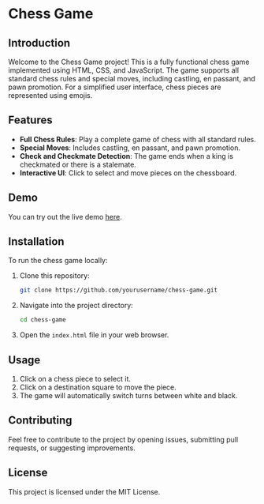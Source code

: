 # Chess Game

## Introduction

Welcome to the Chess Game project! This is a fully functional chess game implemented using HTML, CSS, and JavaScript. The game supports all standard chess rules and special moves, including castling, en passant, and pawn promotion. For a simplified user interface, chess pieces are represented using emojis.

## Features

- **Full Chess Rules**: Play a complete game of chess with all standard rules.
- **Special Moves**: Includes castling, en passant, and pawn promotion.
- **Check and Checkmate Detection**: The game ends when a king is checkmated or there is a stalemate.
- **Interactive UI**: Click to select and move pieces on the chessboard.

## Demo

You can try out the live demo [here](#).

## Installation

To run the chess game locally:

1. Clone this repository:
   ```sh
   git clone https://github.com/yourusername/chess-game.git
   ```

2. Navigate into the project directory:
   ```sh
   cd chess-game
   ```

3. Open the `index.html` file in your web browser.

## Usage

1. Click on a chess piece to select it.
2. Click on a destination square to move the piece.
3. The game will automatically switch turns between white and black.

## Contributing

Feel free to contribute to the project by opening issues, submitting pull requests, or suggesting improvements.

## License

This project is licensed under the MIT License.